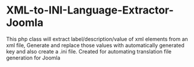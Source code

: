 # XML-to-INI-Language-Extractor-Joomla
This php class will extract label/description/value of xml elements from an xml file, Generate and replace those values with automatically generated key and also create a .ini file. Created for automating translation file generation for Joomla
